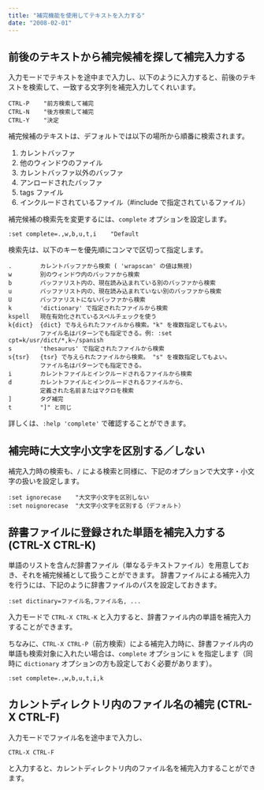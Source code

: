 ```yaml
---
title: "補完機能を使用してテキストを入力する"
date: "2008-02-01"
---
```


前後のテキストから補完候補を探して補完入力する
----

入力モードでテキストを途中まで入力し、以下のように入力すると、前後のテキストを検索して、一致する文字列を補完入力してくれいます。

~~~
CTRL-P    "前方検索して補完
CTRL-N    "後方検索して補完
CTRL-Y    "決定
~~~

補完候補のテキストは、デフォルトでは以下の場所から順番に検索されます。

1. カレントバッファ
2. 他のウィンドウのファイル
3. カレントバッファ以外のバッファ
4. アンロードされたバッファ
5. tags ファイル
6. インクルードされているファイル（#include で指定されているファイル）

補完候補の検索先を変更するには、`complete` オプションを設定します。

~~~
:set complete=.,w,b,u,t,i    "Default
~~~

検索先は、以下のキーを優先順にコンマで区切って指定します。

~~~
.        カレントバッファから検索 ( 'wrapscan' の値は無視)
w        別のウィンドウ内のバッファから検索
b        バッファリスト内の、現在読み込まれている別のバッファから検索
u        バッファリスト内の、現在読み込まれていない別のバッファから検索
U        バッファリストにないバッファから検索
k        'dictionary' で指定されたファイルから検索
kspell   現在有効化されているスペルチェックを使う
k{dict}  {dict} で与えられたファイルから検索。"k" を複数指定してもよい。
         ファイル名はパターンでも指定できる。例: :set cpt=k/usr/dict/*,k~/spanish
s        'thesaurus' で指定されたファイルから検索
s{tsr}   {tsr} で与えられたファイルから検索。 "s" を複数指定してもよい。
         ファイル名はパターンでも指定できる。
i        カレントファイルとインクルードされるファイルから検索
d        カレントファイルとインクルードされるファイルから、
         定義された名前またはマクロを検索
]        タグ補完
t        "]" と同じ
~~~

詳しくは、`:help 'complete'` で確認することができます。


補完時に大文字小文字を区別する／しない
----

補完入力時の検索も、`/` による検索と同様に、下記のオプションで大文字・小文字の扱いを設定します。

~~~
:set ignorecase    "大文字小文字を区別しない
:set noignorecase  "大文字小文字を区別する（デフォルト）
~~~


辞書ファイルに登録された単語を補完入力する (CTRL-X CTRL-K)
----

単語のリストを含んだ辞書ファイル（単なるテキストファイル）を用意しておき、それを補完候補として扱うことができます。
辞書ファイルによる補完入力を行うには、下記のように辞書ファイルのパスを設定しておきます。

~~~
:set dictinary=ファイル名,ファイル名, ...
~~~

入力モードで `CTRL-X CTRL-K` と入力すると、辞書ファイル内の単語を補完入力することができます。

ちなみに、`CTRL-X CTRL-P`（前方検索）による補完入力時に、辞書ファイル内の単語も検索対象に入れたい場合は、`complete` オプションに `k` を指定します（同時に `dictionary` オプションの方も設定しておく必要があります）。

~~~
:set complete=.,w,b,u,t,i,k
~~~


カレントディレクトリ内のファイル名の補完 (CTRL-X CTRL-F)
----

入力モードでファイル名を途中まで入力し、

~~~
CTRL-X CTRL-F
~~~

と入力すると、カレントディレクトリ内のファイル名を補完入力することができます。

